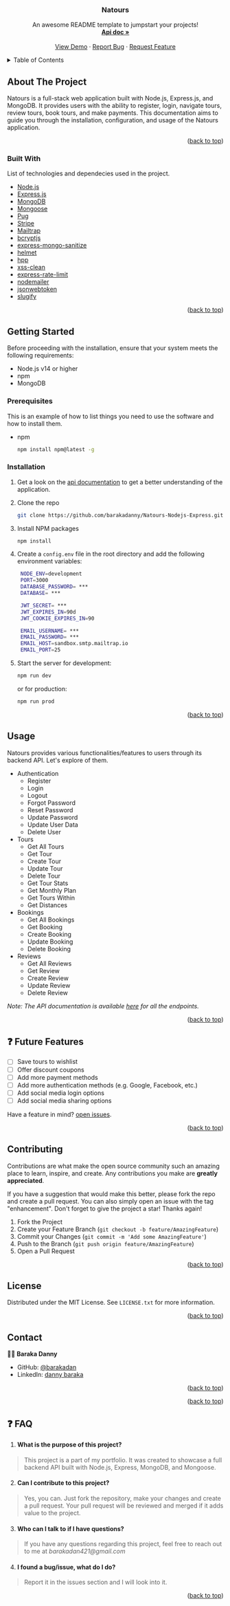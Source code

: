 <a name="readme-top"></a>


<!-- PROJECT LOGO -->
<br />
<div align="center">

  <h3 align="center">Natours</h3>

  <p align="center">
    An awesome README template to jumpstart your projects!
    <br />
    <a href="https://documenter.getpostman.com/view/23491723/2s93sc5D5A#intro"><strong>Api doc »</strong></a>
    <br />
    <br />
    <a href="###">View Demo</a>
    ·
    <a href="https://github.com/barakadanny/Natours-Nodejs-Express/issues">Report Bug</a>
    ·
    <a href="https://github.com/barakadanny/Natours-Nodejs-Express/issues">Request Feature</a>
  </p>
</div>



<!-- TABLE OF CONTENTS -->
<details>
  <summary>Table of Contents</summary>
  <ol>
    <li>
      <a href="#about-the-project">About The Project</a>
      <ul>
        <li><a href="#built-with">Built With</a></li>
      </ul>
    </li>
    <li>
      <a href="#getting-started">Getting Started</a>
      <ul>
        <li><a href="#prerequisites">Prerequisites</a></li>
        <li><a href="#installation">Installation</a></li>
      </ul>
    </li>
    <li><a href="#usage">Usage</a></li>
    <li><a href="#future">Future Features</a></li>
    <li><a href="#contributing">Contributing</a></li>
    <li><a href="#license">License</a></li>
    <li><a href="#contact">Contact</a></li>
    <li><a href="#faq">Faq</a></li>
  </ol>
</details>



<!-- ABOUT THE PROJECT -->
## About The Project

Natours is a full-stack web application built with Node.js, Express.js, and MongoDB. It provides users with the ability to register, login, navigate tours, review tours, book tours, and make payments. This documentation aims to guide you through the installation, configuration, and usage of the Natours application.

<p align="right">(<a href="#readme-top">back to top</a>)</p>



### Built With

List of technologies and dependecies used in the project.

<!-- make them links directed to official website -->
* [Node.js](https://nodejs.org/en/)
* [Express.js](https://expressjs.com/)
* [MongoDB](https://www.mongodb.com/)
* [Mongoose](https://mongoosejs.com/)
* [Pug](https://pugjs.org/api/getting-started.html)
* [Stripe](https://stripe.com/)
* [Mailtrap](https://mailtrap.io/)
* [bcryptjs](https://www.npmjs.com/package/bcryptjs)
* [express-mongo-sanitize](https://www.npmjs.com/package/express-mongo-sanitize)
* [helmet](https://www.npmjs.com/package/helmet)
* [hpp](https://www.npmjs.com/package/hpp)
* [xss-clean](https://www.npmjs.com/package/xss-clean)
* [express-rate-limit](https://www.npmjs.com/package/express-rate-limit)
* [nodemailer](https://nodemailer.com/about/)
* [jsonwebtoken](https://www.npmjs.com/package/jsonwebtoken)
* [slugify](https://www.npmjs.com/package/slugify)

<p align="right">(<a href="#readme-top">back to top</a>)</p>



<!-- GETTING STARTED -->
## Getting Started

Before proceeding with the installation, ensure that your system meets the following requirements:

* Node.js v14 or higher
* npm
* MongoDB

### Prerequisites

This is an example of how to list things you need to use the software and how to install them.
* npm
  ```sh
  npm install npm@latest -g
  ```

### Installation

1. Get a look on the [api documentation](###) to get a better understanding of the application.

2. Clone the repo
   ```sh
   git clone https://github.com/barakadanny/Natours-Nodejs-Express.git
   ```
3. Install NPM packages
   ```sh
   npm install
   ```
5. Create a `config.env` file in the root directory and add the following environment variables:
   ```sh
    NODE_ENV=development
    PORT=3000
    DATABASE_PASSWORD= ***
    DATABASE= ***

    JWT_SECRET= ***
    JWT_EXPIRES_IN=90d
    JWT_COOKIE_EXPIRES_IN=90

    EMAIL_USERNAME= ***
    EMAIL_PASSWORD= ***
    EMAIL_HOST=sandbox.smtp.mailtrap.io
    EMAIL_PORT=25
   ```

5. Start the server
    for development:
   ```sh
   npm run dev
   ```
   or 
    for production:
    ```sh
    npm run prod
    ```

<p align="right">(<a href="#readme-top">back to top</a>)</p>



<!-- USAGE EXAMPLES -->
## Usage

Natours provides various functionalities/features to users through its backend API. Let's explore of them.

- Authentication
    - Register
    - Login
    - Logout
    - Forgot Password
    - Reset Password
    - Update Password
    - Update User Data
    - Delete User
- Tours
    - Get All Tours
    - Get Tour
    - Create Tour
    - Update Tour
    - Delete Tour
    - Get Tour Stats
    - Get Monthly Plan
    - Get Tours Within
    - Get Distances
- Bookings
    - Get All Bookings
    - Get Booking
    - Create Booking
    - Update Booking
    - Delete Booking
- Reviews
    - Get All Reviews
    - Get Review
    - Create Review
    - Update Review
    - Delete Review

_Note: The API documentation is available [here](https://documenter.getpostman.com/view/23491723/2s93sc5D5A#intro) for all the endpoints._

<p align="right">(<a href="#readme-top">back to top</a>)</p>



<!-- ROADMAP -->
##  ❓ Future Features  <a name="future"></a>

- [ ] Save tours to wishlist
- [ ] Offer discount coupons
- [ ] Add more payment methods
- [ ] Add more authentication methods (e.g. Google, Facebook, etc.)
- [ ] Add social media login options
- [ ] Add social media sharing options

Have a feature in mind? [open issues](https://github.com/barakadanny/Natours-Nodejs-Express/issues).

<p align="right">(<a href="#readme-top">back to top</a>)</p>



<!-- CONTRIBUTING -->
## Contributing

Contributions are what make the open source community such an amazing place to learn, inspire, and create. Any contributions you make are **greatly appreciated**.

If you have a suggestion that would make this better, please fork the repo and create a pull request. You can also simply open an issue with the tag "enhancement".
Don't forget to give the project a star! Thanks again!

1. Fork the Project
2. Create your Feature Branch (`git checkout -b feature/AmazingFeature`)
3. Commit your Changes (`git commit -m 'Add some AmazingFeature'`)
4. Push to the Branch (`git push origin feature/AmazingFeature`)
5. Open a Pull Request

<p align="right">(<a href="#readme-top">back to top</a>)</p>



<!-- LICENSE -->
## License

Distributed under the MIT License. See `LICENSE.txt` for more information.

<p align="right">(<a href="#readme-top">back to top</a>)</p>



<!-- CONTACT -->
## Contact

👨‍💻 **Baraka Danny**

- GitHub: [@barakadan](https://github.com/barakadanny)
- LinkedIn: [danny baraka](https://www.linkedin.com/in/danny-baraka-589156169/)

<p align="right">(<a href="#readme-top">back to top</a>)</p>


<p align="right">(<a href="#readme-top">back to top</a>)</p>

## ❓ FAQ  <a name="faq"></a>

1. #### What is the purpose of this project?

> This project is a part of my portfolio. It was created to showcase a full backend API built with Node.js, Express, MongoDB, and Mongoose.

2. #### Can I contribute to this project?

> Yes, you can. Just fork the repository, make your changes and create a pull request. Your pull request will be reviewed and merged if it adds value to the project.

3. #### Who can I talk to if I have questions?

> If you have any questions regarding this project, feel free to reach out to me at _barakadan421@gmail.com_

4. #### I found a bug/issue, what do I do?

> Report it in the issues section and I will look into it.

<p align="right">(<a href="#readme-top">back to top</a>)</p>
